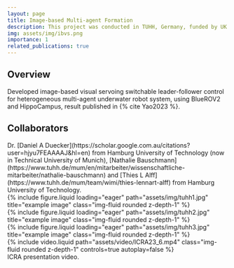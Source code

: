 ```yaml
---
layout: page
title: Image-based Multi-agent Formation
description: This project was conducted in TUHH, Germany, funded by UK Turing Scheme.
img: assets/img/ibvs.png
importance: 1
related_publications: true
---
```



<h2>Overview</h2>
Developed image-based visual servoing switchable leader-follower control for heterogeneous multi-agent underwater robot system, using BlueROV2 and HippoCampus, result published in {% cite Yao2023 %}.

<h2>Collaborators</h2>
Dr. [Daniel A Duecker](https://scholar.google.com.au/citations?user=hjyu7FEAAAAJ&hl=en) from Hamburg University of Technology (now in Technical University of Munich), [Nathalie Bauschmann](https://www.tuhh.de/mum/en/mitarbeiter/wissenschaftliche-mitarbeiter/nathalie-bauschmann) and [Thies L Alff](https://www.tuhh.de/mum/team/wimi/thies-lennart-alff) from Hamburg University of Technology.

<div class="row">
    <div class="col-sm mt-3 mt-md-0">
        {% include figure.liquid loading="eager" path="assets/img/tuhh1.jpg" title="example image" class="img-fluid rounded z-depth-1" %}
    </div>
    <div class="col-sm mt-3 mt-md-0">
        {% include figure.liquid loading="eager" path="assets/img/tuhh2.jpg" title="example image" class="img-fluid rounded z-depth-1" %}
    </div>
    <div class="col-sm mt-3 mt-md-0">
        {% include figure.liquid loading="eager" path="assets/img/tuhh3.jpg" title="example image" class="img-fluid rounded z-depth-1" %}
    </div>
</div>

<div class="row">
    <div class="col-sm mt-3 mt-md-0">
        {% include video.liquid path="assets/video/ICRA23_6.mp4" class="img-fluid rounded z-depth-1" controls=true autoplay=false %}
    </div>
</div>
<div class="caption">
    ICRA presentation video. 
</div>


